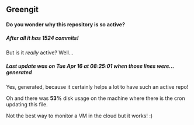 ## Greengit

#### Do you wonder why this repository is so active?

##### After all it has 1524 commits!

But is it *really* active? Well...

##### Last update was on Tue Apr 16 at 08:25:01 when those lines were... generated

Yes, generated, because it certainly helps a lot to have such an active repo!

Oh and there was **53%** disk usage on the machine
where there is the cron updating this file.

Not the best way to monitor a VM in the cloud but it works! :)
